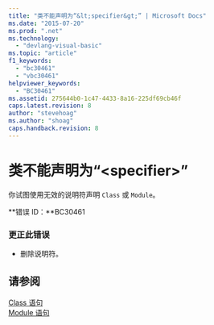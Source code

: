 ```yaml
---
title: "类不能声明为“&lt;specifier&gt;” | Microsoft Docs"
ms.date: "2015-07-20"
ms.prod: ".net"
ms.technology: 
  - "devlang-visual-basic"
ms.topic: "article"
f1_keywords: 
  - "bc30461"
  - "vbc30461"
helpviewer_keywords: 
  - "BC30461"
ms.assetid: 275644b0-1c47-4433-8a16-225df69cb46f
caps.latest.revision: 8
author: "stevehoag"
ms.author: "shoag"
caps.handback.revision: 8
---
```

# 类不能声明为“&lt;specifier&gt;”
你试图使用无效的说明符声明 `Class` 或 `Module`。  
  
 **错误 ID：**BC30461  
  
### 更正此错误  
  
-   删除说明符。  
  
## 请参阅  
 [Class 语句](../../visual-basic/language-reference/statements/class-statement.md)   
 [Module 语句](../../visual-basic/language-reference/statements/module-statement.md)
